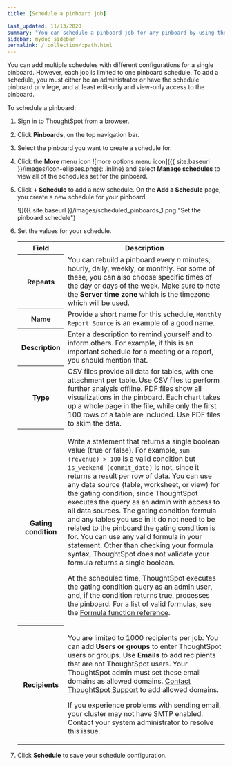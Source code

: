 ```yaml
---
title: [Schedule a pinboard job]

last_updated: 11/13/2020
summary: "You can schedule a pinboard job for any pinboard by using the Add a schedule prompt page."
sidebar: mydoc_sidebar
permalink: /:collection/:path.html
---
```

You can add multiple schedules with different configurations for a single
pinboard. However, each job is limited to one pinboard schedule. To add
a schedule, you must either be an administrator or have the schedule pinboard privilege, and
at least edit-only and view-only access to the pinboard.

To schedule a pinboard:

1. Sign in to ThoughtSpot from a browser.
2. Click **Pinboards**, on the top navigation bar.
3. Select the pinboard you want to create a schedule for.
4. Click the **More** menu icon ![more options menu icon]({{ site.baseurl }}/images/icon-ellipses.png){: .inline} and select **Manage schedules** to view all of the schedules set for the pinboard.
5. Click **+ Schedule** to add a new schedule.
     On the **Add a Schedule** page, you create a new schedule for your pinboard.

    ![]({{ site.baseurl }}/images/scheduled_pinboards_1.png "Set the pinboard schedule")

6. Set the values for your schedule.

    <table>
     <tr>
       <th>Field</th>
       <th>Description</th>
     </tr>
     <tr>
       <th>Repeats</th>
       <td>You can rebuild a pinboard every <i>n</i> minutes, hourly, daily, weekly, or monthly. For some of these, you can also choose specific times of the day or days of the week. Make sure to note the <strong>Server time zone</strong> which is the timezone which will be used.</td>
     </tr>
     <tr>
       <th>Name</th>
       <td>Provide a short name for this schedule, <code>Monthly Report Source</code> is an example of a good name.</td>
     </tr>
     <tr>
       <th>Description</th>
       <td>Enter a description to remind yourself and to inform others. For example, if this is an important schedule for a meeting or a report, you should mention that.</td>
     </tr>
     <tr>
       <th>Type</th>
       <td>CSV files provide all data for tables, with one attachment per table. Use CSV files to perform further analysis offline. PDF files show all visualizations in the pinboard. Each chart takes up a whole page in the file, while only the first 100 rows of a table are included. Use PDF files to skim the data.</td>
     </tr>
     <tr>
     <th>Gating condition</th>
     <td><p>Write a statement that returns a single boolean value (true or false). For example, <code>sum (revenue) > 100</code> is a valid condition but <code>is_weekend (commit_date)</code> is not, since it returns a result per row of data. You can use any data source (table, worksheet, or view) for the gating condition, since ThoughtSpot executes the query as an admin with access to all data sources. The gating condition formula and any tables you use in it do not need to be related to the pinboard the gating condition is for. You can use any valid formula in your statement. Other than checking your formula syntax, ThoughtSpot does not validate your formula returns a single boolean.</p>
     <p>At the scheduled time, ThoughtSpot executes the gating condition query as an admin user, and, if the condition returns true, processes the pinboard. For a list of valid formulas, see the <a href="{{"/reference/formula-reference.html" | prepend: site.baseurl }}">Formula function reference</a>.</p></td>
     </tr>
     <tr>
       <th>Recipients</th>
       <td><p>You are limited to 1000 recipients per job. You can add <b>Users or groups</b> to enter ThoughtSpot users or groups. Use <b>Emails</b> to add recipients that are not ThoughtSpot users. Your ThoughtSpot admin must set these email domains as allowed domains. <a href="{{ site.baseurl }}/appliance/contact.html">Contact ThoughtSpot Support</a> to add allowed domains.</p>
       <p>If you experience problems with sending email, your cluster may not have SMTP enabled. Contact your system administrator to resolve this issue.</p>
       </td>
     </tr>
   </table>

7. Click **Schedule** to save your schedule configuration.
